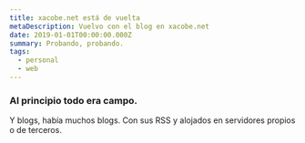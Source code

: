 ```yaml
---
title: xacobe.net está de vuelta
metaDescription: Vuelvo con el blog en xacobe.net
date: 2019-01-01T00:00:00.000Z
summary: Probando, probando.
tags:
  - personal
  - web
---
```


### Al principio todo era campo.

Y blogs, había muchos blogs. Con sus RSS y alojados en servidores propios o de terceros.

